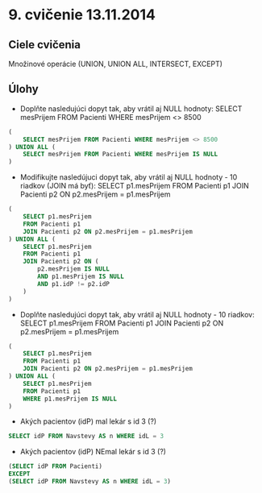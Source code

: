 # 9. cvičenie 13.11.2014

## Ciele cvičenia
Množinové operácie (UNION, UNION ALL, INTERSECT, EXCEPT)

## Úlohy

* Doplňte nasledujúci dopyt tak, aby vrátil aj NULL hodnoty: SELECT mesPrijem FROM Pacienti WHERE mesPrijem <> 8500
```sql
(
	SELECT mesPrijem FROM Pacienti WHERE mesPrijem <> 8500
) UNION ALL (
	SELECT mesPrijem FROM Pacienti WHERE mesPrijem IS NULL
)
```
* Modifikujte nasledújuci dopyt tak, aby vrátil aj NULL hodnoty - 10 riadkov (JOIN má byť): SELECT p1.mesPrijem FROM Pacienti p1 JOIN Pacienti p2 ON p2.mesPrijem = p1.mesPrijem
```sql
(
	SELECT p1.mesPrijem 
	FROM Pacienti p1 
	JOIN Pacienti p2 ON p2.mesPrijem = p1.mesPrijem
) UNION ALL (
	SELECT p1.mesPrijem 
	FROM Pacienti p1 
	JOIN Pacienti p2 ON (
	    p2.mesPrijem IS NULL 
	    AND p1.mesPrijem IS NULL 
	    AND p1.idP != p2.idP
	)
)
```
* Doplňte nasledujúci dopyt tak, aby vrátil aj NULL hodnoty - 10 riadkov: SELECT p1.mesPrijem FROM Pacienti p1 JOIN Pacienti p2 ON p2.mesPrijem = p1.mesPrijem
```sql
(
	SELECT p1.mesPrijem 
	FROM Pacienti p1 
	JOIN Pacienti p2 ON p2.mesPrijem = p1.mesPrijem
) UNION ALL (
	SELECT p1.mesPrijem 
	FROM Pacienti p1 
	WHERE p1.mesPrijem IS NULL
)
```
* Akých pacientov (idP) mal lekár s id 3 (?)
```sql
SELECT idP FROM Navstevy AS n WHERE idL = 3
```
* Akých pacientov (idP) NEmal lekár s id 3 (?)
```sql
(SELECT idP FROM Pacienti)
EXCEPT
(SELECT idP FROM Navstevy AS n WHERE idL = 3)
```
